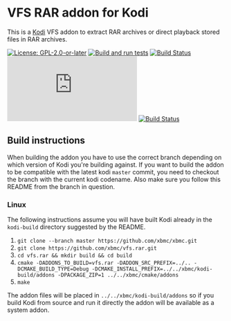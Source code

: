 # VFS RAR addon for Kodi

This is a [Kodi](https://kodi.tv) VFS addon to extract RAR archives or direct playback stored files in RAR archives.

[![License: GPL-2.0-or-later](https://img.shields.io/badge/License-GPL%20v2+-blue.svg)](LICENSE.md)
[![Build and run tests](https://github.com/xbmc/vfs.rar/actions/workflows/build.yml/badge.svg?branch=Matrix)](https://github.com/xbmc/vfs.rar/actions/workflows/build.yml)
[![Build Status](https://travis-ci.org/xbmc/vfs.rar.svg?branch=Matrix)](https://travis-ci.org/xbmc/vfs.rar/branches)
[![Build Status](https://dev.azure.com/teamkodi/binary-addons/_apis/build/status/xbmc.vfs.rar?branchName=Matrix)](https://dev.azure.com/teamkodi/binary-addons/_build/latest?definitionId=52&branchName=Matrix)
[![Build Status](https://jenkins.kodi.tv/view/Addons/job/xbmc/job/vfs.rar/job/Matrix/badge/icon)](https://jenkins.kodi.tv/blue/organizations/jenkins/xbmc%2Fvfs.rar/branches/)
<!--- [![Build Status](https://ci.appveyor.com/api/projects/status/github/xbmc/vfs.rar?svg=true)](https://ci.appveyor.com/project/xbmc/vfs-rar) -->

## Build instructions

When building the addon you have to use the correct branch depending on which version of Kodi you're building against. 
If you want to build the addon to be compatible with the latest kodi `master` commit, you need to checkout the branch with the current kodi codename.
Also make sure you follow this README from the branch in question.

### Linux

The following instructions assume you will have built Kodi already in the `kodi-build` directory 
suggested by the README.

1. `git clone --branch master https://github.com/xbmc/xbmc.git`
2. `git clone https://github.com/xbmc/vfs.rar.git`
3. `cd vfs.rar && mkdir build && cd build`
4. `cmake -DADDONS_TO_BUILD=vfs.rar -DADDON_SRC_PREFIX=../.. -DCMAKE_BUILD_TYPE=Debug -DCMAKE_INSTALL_PREFIX=../../xbmc/kodi-build/addons -DPACKAGE_ZIP=1 ../../xbmc/cmake/addons`
5. `make`

The addon files will be placed in `../../xbmc/kodi-build/addons` so if you build Kodi from source and run it directly 
the addon will be available as a system addon.
